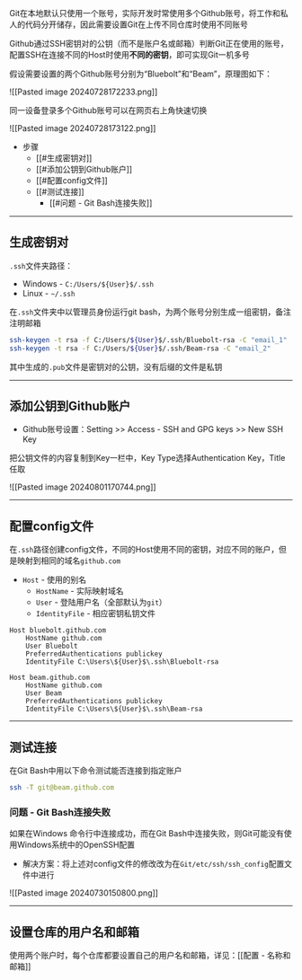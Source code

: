 Git在本地默认只使用一个账号，实际开发时常使用多个Github账号，将工作和私人的代码分开储存，因此需要设置Git在上传不同仓库时使用不同账号

Github通过SSH密钥对的公钥（而不是账户名或邮箱）判断Git正在使用的账号，配置SSH在连接不同的Host时使用**不同的密钥**，即可实现Git一机多号

假设需要设置的两个Github账号分别为“Bluebolt”和“Beam”，原理图如下：

![[Pasted image 20240728172233.png]]

同一设备登录多个Github账号可以在网页右上角快速切换

![[Pasted image 20240728173122.png]]

+ 步骤
	+ [[#生成密钥对]]
	+ [[#添加公钥到Github账户]]
	+ [[#配置config文件]]
	+ [[#测试连接]]
		+ [[#问题 - Git Bash连接失败]]

---
## 生成密钥对

`.ssh`文件夹路径：

+ Windows - `C:/Users/${User}$/.ssh`
+ Linux - `~/.ssh`

在`.ssh`文件夹中以管理员身份运行git bash，为两个账号分别生成一组密钥，备注注明邮箱

```bash
ssh-keygen -t rsa -f C:/Users/${User}$/.ssh/Bluebolt-rsa -C "email_1"
ssh-keygen -t rsa -f C:/Users/${User}$/.ssh/Beam-rsa -C "email_2"
```

其中生成的`.pub`文件是密钥对的公钥，没有后缀的文件是私钥

---
## 添加公钥到Github账户

+ Github账号设置：Setting >> Access - SSH and GPG keys >> New SSH Key

把公钥文件的内容复制到Key一栏中，Key Type选择Authentication Key，Title任取

![[Pasted image 20240801170744.png]]

---
## 配置config文件

在`.ssh`路径创建config文件，不同的Host使用不同的密钥，对应不同的账户，但是映射到相同的域名`github.com`

+ `Host` - 使用的别名
	+ `HostName` - 实际映射域名
	+ `User` - 登陆用户名（全部默认为`git`）
	+ `IdentityFile` - 相应密钥私钥文件

```config
Host bluebolt.github.com
	HostName github.com
	User Bluebolt
	PreferredAuthentications publickey
	IdentityFile C:\Users\${User}$\.ssh\Bluebolt-rsa

Host beam.github.com
	HostName github.com
	User Beam
	PreferredAuthentications publickey
	IdentityFile C:\Users\${User}$\.ssh\Beam-rsa
```

---
## 测试连接

在Git Bash中用以下命令测试能否连接到指定账户

```bash
ssh -T git@beam.github.com
```

### 问题 - Git Bash连接失败

如果在Windows 命令行中连接成功，而在Git Bash中连接失败，则Git可能没有使用Windows系统中的OpenSSH配置

+ 解决方案：将上述对config文件的修改改为在`Git/etc/ssh/ssh_config`配置文件中进行

![[Pasted image 20240730150800.png]]

---
## 设置仓库的用户名和邮箱

使用两个账户时，每个仓库都要设置自己的用户名和邮箱，详见：[[配置 - 名称和邮箱]]